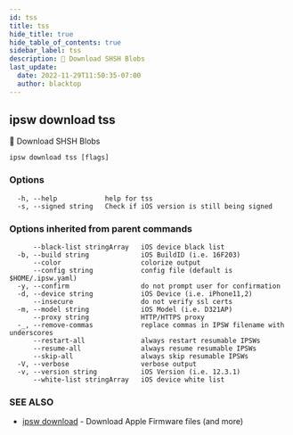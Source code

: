 ```yaml
---
id: tss
title: tss
hide_title: true
hide_table_of_contents: true
sidebar_label: tss
description: 🚧 Download SHSH Blobs
last_update:
  date: 2022-11-29T11:50:35-07:00
  author: blacktop
---
```

## ipsw download tss

🚧 Download SHSH Blobs

```
ipsw download tss [flags]
```

### Options

```
  -h, --help            help for tss
  -s, --signed string   Check if iOS version is still being signed
```

### Options inherited from parent commands

```
      --black-list stringArray   iOS device black list
  -b, --build string             iOS BuildID (i.e. 16F203)
      --color                    colorize output
      --config string            config file (default is $HOME/.ipsw.yaml)
  -y, --confirm                  do not prompt user for confirmation
  -d, --device string            iOS Device (i.e. iPhone11,2)
      --insecure                 do not verify ssl certs
  -m, --model string             iOS Model (i.e. D321AP)
      --proxy string             HTTP/HTTPS proxy
  -_, --remove-commas            replace commas in IPSW filename with underscores
      --restart-all              always restart resumable IPSWs
      --resume-all               always resume resumable IPSWs
      --skip-all                 always skip resumable IPSWs
  -V, --verbose                  verbose output
  -v, --version string           iOS Version (i.e. 12.3.1)
      --white-list stringArray   iOS device white list
```

### SEE ALSO

* [ipsw download](/docs/cli/ipsw/download)	 - Download Apple Firmware files (and more)

